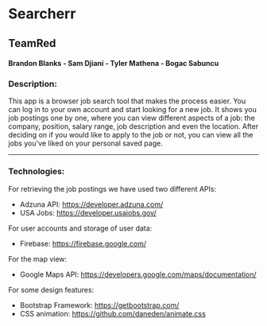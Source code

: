 # Searcherr
## TeamRed
#### Brandon Blanks - Sam Djiani - Tyler Mathena - Bogac Sabuncu

### Description:
This app is a browser job search tool that makes the process easier. You can log in to your own account and start looking for a new job. It shows you job postings one by one, where you can view different aspects of a job: the company, position, salary range, job description and even the location. After deciding on if you would like to apply to the job or not, you can view all the jobs you've liked on your personal saved page.
***
### Technologies:
For retrieving the job postings we have used two different APIs:

* Adzuna API: https://developer.adzuna.com/
* USA Jobs: https://developer.usajobs.gov/

For user accounts and storage of user data:

* Firebase: https://firebase.google.com/

For the map view:

*  Google Maps API: https://developers.google.com/maps/documentation/

For some design features:

* Bootstrap Framework: https://getbootstrap.com/
* CSS animation: https://github.com/daneden/animate.css
